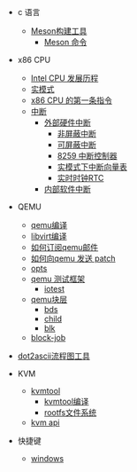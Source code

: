 * c 语言
  * [Meson构建工具](c/meson/index)
    * [Meson 命令](c/meson/cmd)
* x86 CPU
  * [Intel CPU 发展历程](x86/index)
  * [实模式](x86/readmode)
  * [x86 CPU 的第一条指令](x86/first)
  * [中断](x86/interrupt/index)
    * [外部硬件中断](x86/interrupt/solid/index)
      * [非屏蔽中断]()
      * [可屏蔽中断]()
      * [8259 中断控制器]()
      * [实模式下中断向量表]()
      * [实时时钟RTC]()
    * [内部软件中断]()

* QEMU
  * [qemu编译](qemu/qemu-compile)
  * [libvirt编译](qemu/libvirt-compile)
  * [如何订阅qemu邮件](qemu/subscribe)
  * [如何向qemu 发送 patch](qemu/send-email)
  * [opts](qemu/opts)
  * [qemu 测试框架](qemu/test/index)
    * [iotest](qemu/test/iotest)
  * [qemu块层](qemu/block-layer/index)
    * [bds](qemu/block-layer/bds) 
    * [child](qemu/block-layer/child) 
    * [blk](qemu/block-layer/blk) 
  * [block-job](qemu/block-job/job)
  
* [dot2ascii流程图工具](dot2ascii)
  
* KVM
  * [kvmtool](kvm/kvmtool/index)
    * [kvmtool编译](kvm/kvmtool/build)
    * [rootfs文件系统](kvm/kvmtool/rootfs)
  * [kvm api](kvm/kvmapi)

* 快捷键
  * [windows](hot-key/windows)